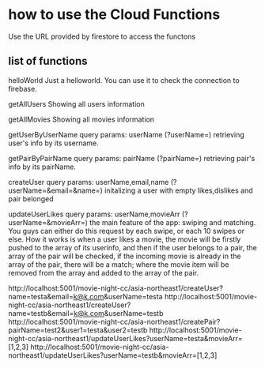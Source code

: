 # how to use the Cloud Functions
Use the URL provided by firestore to access the functons

## list of functions
helloWorld
Just a helloworld. You can use it to check the connection to firebase.

getAllUsers
Showing all users information

getAllMovies
Showing all movies information

getUserByUserName
    query params: userName (?userName=<userName>)
retrieving user's info by its username.

getPairByPairName
    query params: pairName (?pairName=<pairName>)
retrieving pair's info by its pairName.

createUser
    query params: userName,email,name
    (?userName=<userName>&email=<userEmail>&name=<name>)
initalizing a user with empty likes,dislikes and pair belonged

updateUserLikes
    query params: userName,movieArr
    (?userName=<userName>&movieArr=<An Array of netflix IDs>)
the main feature of the app: swiping and matching.
You guys can either do this request by each swipe, or each 10 swipes or else.
How it works is when a user likes a movie, the movie will be firstly pushed 
to the <likes> array of its userinfo, and then if the user belongs to a pair,
the <likes> array of the pair will be checked, if the incoming movie is already 
in the <likes> array of the pair, there will be a match; where the movie item will be
removed from the <likes> array and added to the <matches> array of the pair.


http://localhost:5001/movie-night-cc/asia-northeast1/createUser?name=testa&email=k@k.com&userName=testa
http://localhost:5001/movie-night-cc/asia-northeast1/createUser?name=testb&email=k@k.com&userName=testb
http://localhost:5001/movie-night-cc/asia-northeast1/createPair?pairName=test2&user1=testa&user2=testb
http://localhost:5001/movie-night-cc/asia-northeast1/updateUserLikes?userName=testa&movieArr=[1,2,3]
http://localhost:5001/movie-night-cc/asia-northeast1/updateUserLikes?userName=testb&movieArr=[1,2,3]